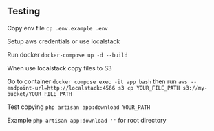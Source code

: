 ## Testing

Copy env file ``cp .env.example .env``

Setup aws credentials or use localstack

Run docker ``docker-compose up -d --build``

When use localstack copy files to S3

Go to container ``docker compose exec -it app bash`` then run ```aws --endpoint-url=http://localstack:4566 s3 cp YOUR_FILE_PATH s3://my-bucket/YOUR_FILE_PATH```

Test copying ``php artisan app:download YOUR_PATH`` 

Example ``php artisan app:download ''`` for root directory
